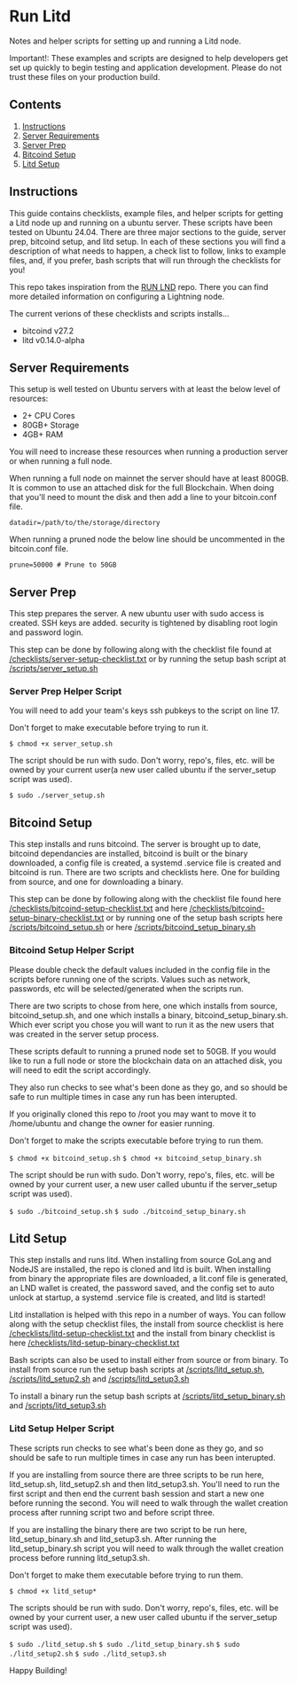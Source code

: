 # Run Litd

Notes and helper scripts for setting up and running a Litd node.

Important!: These examples and scripts are designed to help developers get set up quickly to begin testing and application development. Please do not trust these files on your production build.  

## Contents

1. [Instructions](https://github.com/HannahMR/run-litd/#instructions)
2. [Server Requirements](https://github.com/HannahMR/run-litd/#server-requirements)
3. [Server Prep](https://github.com/HannahMR/run-litd/#server-prep) 
4. [Bitcoind Setup](https://github.com/HannahMR/run-litd/#bitcoind-setup)
5. [Litd Setup](https://github.com/HannahMR/run-litd/#litd-setup)



## Instructions

This guide contains checklists, example files, and helper scripts for getting a Litd node up and running on a ubuntu server. These scripts have been tested on Ubuntu 24.04. There are three major sections to the guide, server prep, bitcoind setup, and litd setup. In each of these sections you will find a description of what needs to happen, a check list to follow, links to example files, and, if you prefer, bash scripts that will run through the checklists for you! 

This repo takes inspiration from the [RUN LND](https://github.com/alexbosworth/run-lnd/) repo. There you can find more detailed information on configuring a Lightning node. 

The current verions of these checklists and scripts installs...

- bitcoind v27.2
- litd v0.14.0-alpha

## Server Requirements

This setup is well tested on Ubuntu servers with at least the below level of resources:

- 2+ CPU Cores
- 80GB+ Storage
- 4GB+ RAM

You will need to increase these resources when running a production server or when running a full node. 

When running a full node on mainnet the server should have at least 800GB. It is common to use an attached disk for the full Blockchain. When doing that you'll need to mount the disk and then add a line to your bitcoin.conf file. 

```datadir=/path/to/the/storage/directory```

When running a pruned node the below line should be uncommented in the bitcoin.conf file. 

```prune=50000 # Prune to 50GB``` 


## Server Prep

This step prepares the server. A new ubuntu user with sudo access is created. SSH keys are added. security is tightened by disabling root login and password login.

This step can be done by following along with the checklist file found at [/checklists/server-setup-checklist.txt](https://github.com/HannahMR/run-litd/blob/main/checklists/server-setup-checklist.txt) or by running the setup bash script at [/scripts/server_setup.sh](https://github.com/HannahMR/run-litd/blob/main/scripts/server_setup.sh) 

### Server Prep Helper Script

You will need to add your team's keys ssh pubkeys to the script on line 17. 

Don't forget to make executable before trying to run it. 

```$ chmod +x server_setup.sh``` 

The script should be run with sudo. Don't worry, repo's, files, etc. will be owned by your current user(a new user called ubuntu if the server_setup script was used).

```$ sudo ./server_setup.sh```



## Bitcoind Setup

This step installs and runs bitcoind. The server is brought up to date, bitcoind dependancies are installed, bitcoind is built or the binary downloaded, a config file is created, a systemd .service file is created and bitcoind is run. There are two scripts and checklists here. One for building from source, and one for downloading a binary. 

This step can be done by following along with the checklist file found here [/checklists/bitcoind-setup-checklist.txt](https://github.com/HannahMR/run-litd/blob/main/checklists/bitcoind-setup-checklist.txt) and here [/checklists/bitcoind-setup-binary-checklist.txt](https://github.com/HannahMR/run-litd/blob/main/checklists/bitcoind-setup-binary-checklist.txt) or by running one of the setup bash scripts here [/scripts/bitcoind_setup.sh](https://github.com/HannahMR/run-litd/blob/main/scripts/bitcoind_setup.sh) or here [/scripts/bitcoind_setup_binary.sh](https://github.com/HannahMR/run-litd/blob/main/scripts/bitcoind_setup_binary.sh) 

### Bitcoind Setup Helper Script

Please double check the default values included in the config file in the scripts before running one of the scripts. Values such as network, passwords, etc will be selected/generated when the scripts run. 

There are two scripts to chose from here, one which installs from source, bitcoind_setup.sh, and one which installs a binary, bitcoind_setup_binary.sh. Which ever script you chose you will want to run it as the new users that was created in the server setup process.

These scripts default to running a pruned node set to 50GB. If you would like to run a full node or store the blockchain data on an attached disk, you will need to edit the script accordingly. 

They also run checks to see what's been done as they go, and so should be safe to run multiple times in case any run has been interupted. 

If you originally cloned this repo to /root you may want to move it to /home/ubuntu and change the owner for easier running. 

Don't forget to make the scripts executable before trying to run them. 

```$ chmod +x bitcoind_setup.sh``` 
```$ chmod +x bitcoind_setup_binary.sh``` 

The script should be run with sudo. Don't worry, repo's, files, etc. will be owned by your current user, a new user called ubuntu if the server_setup script was used).

```$ sudo ./bitcoind_setup.sh```
```$ sudo ./bitcoind_setup_binary.sh``` 



## Litd Setup

This step installs and runs litd. When installing from source GoLang and NodeJS are installed, the repo is cloned and litd is built. When installing from binary the appropriate files are downloaded, a lit.conf file is generated, an LND wallet is created, the password saved, and the config set to auto unlock at startup, a systemd .service file is created, and litd is started!

Litd installation is helped with this repo in a number of ways. You can follow along with the setup  checklist files, the install from source checklist is here [/checklists/litd-setup-checklist.txt](https://github.com/HannahMR/run-litd/blob/main/checklists/litd-setup-checklist.txt) and the install from binary checklist is here [/checklists/litd-setup-binary-checklist.txt](https://github.com/HannahMR/run-litd/blob/main/checklists/litd-setup-binary-checklist.txt)

Bash scripts can also be used to install either from source or from binary. To install from source run the setup bash scripts at [/scripts/litd_setup.sh](https://github.com/HannahMR/run-litd/blob/main/scripts/litd_setup.sh), [/scripts/litd_setup2.sh](https://github.com/HannahMR/run-litd/blob/main/scripts/litd_setup2.sh) and [/scripts/litd_setup3.sh](https://github.com/HannahMR/run-litd/blob/main/scripts/litd_setup3.sh)

To install a binary run the setup bash scripts at [/scripts/litd_setup_binary.sh](https://github.com/HannahMR/run-litd/blob/main/scripts/litd_setup_binary.sh) and [/scripts/litd_setup3.sh](https://github.com/HannahMR/run-litd/blob/main/scripts/litd_setup3.sh)

### Litd Setup Helper Script

These scripts run checks to see what's been done as they go, and so should be safe to run multiple times in case any run has been interupted. 

If you are installing from source there are three scripts to be run here, litd_setup.sh, litd_setup2.sh and then litd_setup3.sh. You'll need to run the first script and then end the current bash session and start a new one before running the second. You will need to walk through the wallet creation process after running script two and before script three.

If you are installing the binary there are two script to be run here, litd_setup_binary.sh and litd_setup3.sh. After running the litd_setup_binary.sh script you will need to walk through the wallet creation process before running litd_setup3.sh.

Don't forget to make them executable before trying to run them.

```$ chmod +x litd_setup*```

The scripts should be run with sudo. Don't worry, repo's, files, etc. will be owned by your current user, a new user called ubuntu if the server_setup script was used).

```$ sudo ./litd_setup.sh```
```$ sudo ./litd_setup_binary.sh```
```$ sudo ./litd_setup2.sh``` 
```$ sudo ./litd_setup3.sh```

Happy Building! 


